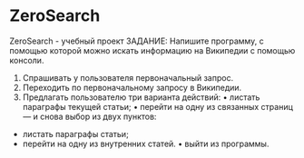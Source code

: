 # ZeroSearch
ZeroSearch - учебный проект
ЗАДАНИЕ:
Напишите программу, с помощью которой можно искать информацию на Википедии с помощью консоли.
1. Спрашивать у пользователя первоначальный запрос.
2. Переходить по первоначальному запросу в Википедии.
3. Предлагать пользователю три варианта действий:
•	листать параграфы текущей статьи;
•	перейти на одну из связанных страниц — и снова выбор из двух пунктов:
- листать параграфы статьи;
- перейти на одну из внутренних статей.
•	выйти из программы.
